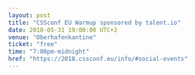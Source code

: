 ```yaml
---
layout: post
title: "CSSconf EU Warmup sponsored by talent.io"
date: 2018-05-31 19:00:00 UTC+2
venue: "Oberhafenkantine"
ticket: "free"
time: "7:00pm-midnight"
href: "https://2018.cssconf.eu/info/#social-events"
---
```

